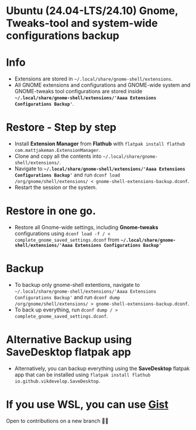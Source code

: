 # Ubuntu (24.04-LTS/24.10) Gnome, Tweaks-tool and system-wide configurations backup

# Info
* Extensions are stored in ```~/.local/share/gnome-shell/extensions```.
* All GNOME extensions and configurations and GNOME-wide system and GNOME-tweaks tool configurations are stored inside **`~/.local/share/gnome-shell/extensions/'Aaaa Extensions Configurations Backup'`**.

# Restore - Step by step
- Install **Extension Manager** from **Flathub** with `flatpak install flathub com.mattjakeman.ExtensionManager`.
- Clone and copy all the contents into `~/.local/share/gnome-shell/extensions/`.
- Navigate to **`~/.local/share/gnome-shell/extensions/'Aaaa Extensions Configurations Backup'`** and run `dconf load /org/gnome/shell/extensions/ < gnome-shell-extensions-backup.dconf`.
- Restart the session or the system.

# Restore in one go.
- Restore all Gnome-wide settings, including **Gnome-tweaks** configurations using `dconf load -f / < complete_gnome_saved_settings.dconf` from **`~/.local/share/gnome-shell/extensions/'Aaaa Extensions Configurations Backup'`** 

# Backup
- To backup only gnome-shell extentions, navigate to `~/.local/share/gnome-shell/extensions/'Aaaa Extensions Configurations Backup'` and run `dconf dump /org/gnome/shell/extensions/ > gnome-shell-extensions-backup.dconf`.
- To back up everything, run `dconf dump / > complete_gnome_saved_settings.dconf`.

# Alternative Backup using SaveDesktop flatpak app
- Alternatively, you can backup everything using the **SaveDesktop** flatpak app that can be installed using `flatpak install flathub io.github.vikdevelop.SaveDesktop`. 

# If you use WSL, you can use [Gist](https://gist.github.com/vivivivaan/22ea8ff06d2b3325cb34cb799a281e17)

Open to contributions on a new branch 🤝🥂
